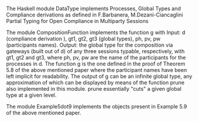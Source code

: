 The Haskell module DataType implements Processes, Global Types and Compliance derivations as defined in
F.Barbanera, M.Dezani-Ciancaglini  Partial Typing for Open Compliance in Multiparty Sessions

The module CompositionFunction implements the function g with
Input: d (compliance derivation ), 
       gt1, gt2, gt3 (global types),
       ph, pv, pw (participants names).
Output: the global type for the composition via gateways (built out of d) of any three sessions typable, 
        respectively, with gt1, gt2 and gt3, where ph, pv, pw are the name of the participants for the processes in d.
The function g is the one defined in the proof of Theorem 5.8 of the above mentioned paper
where the participant names have been left implicit for readability.
The output of g can be an infinite global type, any approximation of which can be displayed by means of the function prune
also implemented in this module. prune essentially "cuts" a given global type at a given level.

The module Example5dot9 implements the objects present in Example 5.9 of the above mentioned paper.

